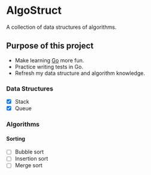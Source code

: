 # AlgoStruct

A collection of data structures of algorithms.

## Purpose of this project
* Make learning [Go](https://golang.org/) more fun.
* Practice writing tests in Go.
* Refresh my data structure and algorithm knowledge.

### Data Structures
* [X] Stack
* [X] Queue

### Algorithms

#### Sorting
* [ ] Bubble sort
* [ ] Insertion sort
* [ ] Merge sort

